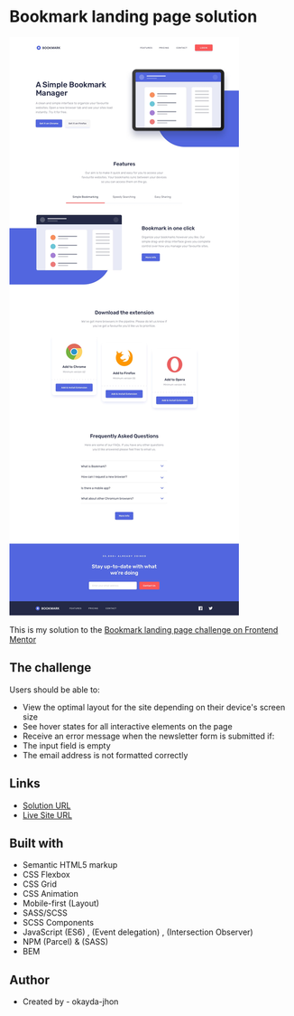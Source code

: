 # Bookmark landing page solution

![](./screenshot.jpg)

This is my solution to the [Bookmark landing page challenge on Frontend Mentor](https://www.frontendmentor.io/challenges/bookmark-landing-page-5d0b588a9edda32581d29158)

## The challenge

Users should be able to:

- View the optimal layout for the site depending on their device's screen size
- See hover states for all interactive elements on the page
- Receive an error message when the newsletter form is submitted if:
- The input field is empty
- The email address is not formatted correctly

## Links

- [Solution URL](https://www.frontendmentor.io/challenges/bookmark-landing-page-5d0b588a9edda32581d29158)
- [Live Site URL](https://jhon-okayda-bookmark-landing-page.netlify.app/)

## Built with

- Semantic HTML5 markup
- CSS Flexbox
- CSS Grid
- CSS Animation
- Mobile-first (Layout)
- SASS/SCSS
- SCSS Components
- JavaScript (ES6) , (Event delegation) , (Intersection Observer)
- NPM (Parcel) & (SASS)
- BEM

## Author

- Created by - okayda-jhon
